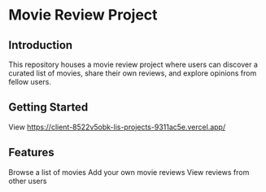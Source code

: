 # Movie Review Project

## Introduction

This repository houses a movie review project where users can discover a curated list of movies, share their own reviews, and explore opinions from fellow users.

## Getting Started

 View https://client-8522v5obk-lis-projects-9311ac5e.vercel.app/ 

## Features
Browse a list of movies
Add your own movie reviews
View reviews from other users

